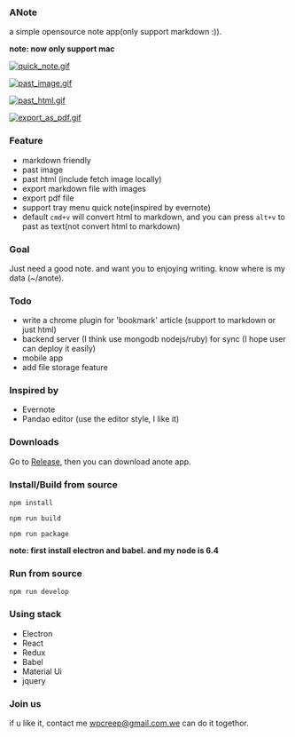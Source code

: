 ### ANote

a simple opensource note app(only support markdown :)).

**note: now only support mac**

[![quick_note.gif](http://s21.postimg.org/9pke2wjiv/quick_note.gif)](http://postimg.org/image/8aite6ifn/)

[![past_image.gif](http://s15.postimg.org/kdk0dn2aj/past_image.gif)](http://postimg.org/image/4fbani82f/)

[![past_html.gif](http://s10.postimg.org/3sa87qn2x/past_html.gif)](http://postimg.org/image/q48114m6t/)

[![export_as_pdf.gif](http://s21.postimg.org/5p2q0rz5z/export_as_pdf.gif)](http://postimg.org/image/p6xdgpw3n/)

### Feature

- markdown friendly
- past image
- past html (include fetch image locally)
- export markdown file with images
- export pdf file
- support tray menu quick note(inspired by evernote)
- default `cmd+v` will convert html to markdown, and you can press `alt+v` to past as text(not convert html to markdown)

### Goal

Just need a good note. and want you to enjoying writing.
know where is my data (~/anote).

### Todo

-	write a chrome plugin for 'bookmark' article (support to markdown or just html)
-	backend server (I think use mongodb nodejs/ruby) for sync (I hope user can deploy it easily)
-	mobile app
-	add file storage feature

### Inspired by

-	Evernote
-	Pandao editor (use the editor style, I like it)

### Downloads

Go to [Release](https://pan.baidu.com/s/1dF3aAS5), then you can download anote app.

### Install/Build from source


```
npm install

npm run build

npm run package
```

**note: first install electron and babel. and my node is 6.4**

### Run from source

```
npm run develop
```

### Using stack

-	Electron
-	React
-	Redux
-	Babel
-	Material Ui
-	jquery

### Join us

if u like it, contact me wpcreep@gmail.com.we can do it togethor.
